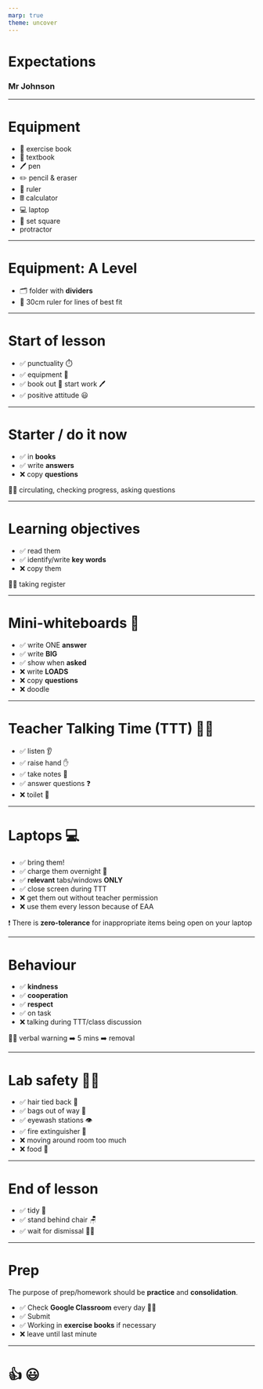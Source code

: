 ```yaml
---
marp: true
theme: uncover
---
```


<!-- class: invert -->

# Expectations

### Mr Johnson

---

# Equipment

- :blue_book: exercise book
- :book: textbook
- :pen: pen
- :pencil2: pencil & eraser
- :straight_ruler: ruler
- 🖩 calculator
- :computer: laptop
- :triangular_ruler: set square
- protractor

---

# Equipment: A Level

- :card_index_dividers: folder with **dividers**
- :straight_ruler: 30cm ruler for lines of best fit

---

# Start of lesson

- :white_check_mark: punctuality :stopwatch:
- :white_check_mark: equipment :pencil:
- :white_check_mark: book out :book: start work :pen:
- :white_check_mark: positive attitude :smiley:

---

# Starter / do it now

- :white_check_mark: in **books**
- :white_check_mark: write **answers**
- :x: copy **questions**

:teacher: circulating, checking progress, asking questions

---

# Learning objectives

- :white_check_mark: read them
- :white_check_mark: identify/write **key words**
- :x: copy them

:teacher: taking register

---

# Mini-whiteboards :memo:

- :white_check_mark: write ONE **answer**
- :white_check_mark: write **BIG**
- :white_check_mark: show when **asked**
- :x: write **LOADS**
- :x: copy **questions**
- :x: doodle

---

# Teacher Talking Time (TTT) :teacher:

- :white_check_mark: listen :ear:
- :white_check_mark: raise hand :hand:
- :white_check_mark: take notes :blue_book:
- :white_check_mark: answer questions :question:
- :x: toilet :toilet:

---

# Laptops :computer:

- :white_check_mark: bring them!
- :white_check_mark: charge them overnight :crescent_moon:
- :white_check_mark: **relevant** tabs/windows **ONLY**
- :white_check_mark: close screen during TTT
- :x: get them out without teacher permission
- :x: use them every lesson because of EAA

:exclamation: There is **zero-tolerance** for inappropriate items being open on your laptop

---

# Behaviour

- :white_check_mark: **kindness**
- :white_check_mark: **cooperation**
- :white_check_mark: **respect**
- :white_check_mark: on task
- :x: talking during TTT/class discussion

:teacher: verbal warning :arrow_right: 5 mins :arrow_right: removal

---

# Lab safety :scientist:

- :white_check_mark: hair tied back :girl:
- :white_check_mark: bags out of way :school_satchel:
- :white_check_mark: eyewash stations :eye:
- :white_check_mark: fire extinguisher :fire_extinguisher:
- :x: moving around room too much
- :x: food :fries:

---

# End of lesson

- :white_check_mark: tidy :broom:
- :white_check_mark: stand behind chair :chair:
- :white_check_mark: wait for dismissal :teacher:

---

# Prep

The purpose of prep/homework should be **practice** and **consolidation**.

- :white_check_mark: Check **Google Classroom** every day :teacher:
- :white_check_mark: Submit
- :white_check_mark: Working in **exercise books** if necessary
- :x: leave until last minute

---

# <!-- fit--> :+1: :smiley:

